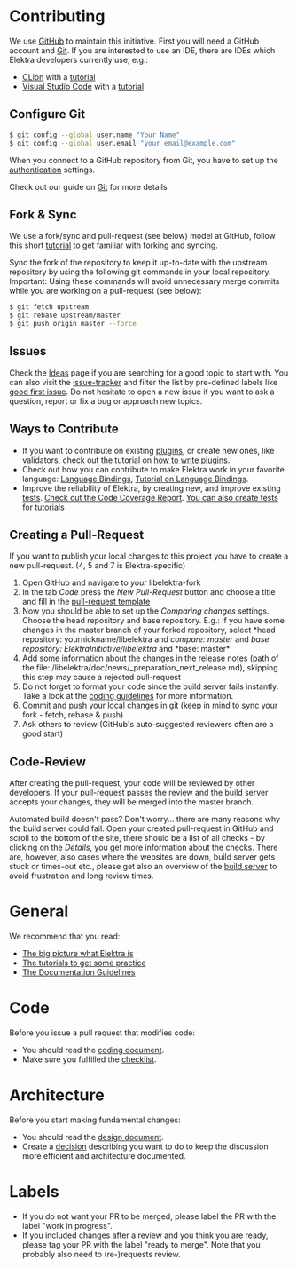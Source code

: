 # Contributing

We use [GitHub](https://github.com/ElektraInitiative/libelektra/) to maintain this initiative.
First you will need a GitHub account and [Git](https://www.git-scm.com/).
If you are interested to use an IDE, there are IDEs which Elektra developers currently use, e.g.:

- [CLion](https://www.jetbrains.com/clion/) with a [tutorial](/doc/tutorials/contributing-clion.md)
- [Visual Studio Code](https://code.visualstudio.com/) with a [tutorial](/doc/tutorials/contributing-windows.md)

## Configure Git

```sh
$ git config --global user.name "Your Name"
$ git config --global user.email "your_email@example.com"
```

When you connect to a GitHub repository from Git, you have to set up the [authentication](https://help.github.com/en/articles/set-up-git#next-steps-authenticating-with-github-from-git) settings.

Check out our guide on [Git](/doc/GIT.md) for more details

## Fork & Sync

We use a fork/sync and pull-request (see below) model at GitHub, follow this short [tutorial](https://help.github.com/articles/fork-a-repo/) to get familiar with forking and syncing.

Sync the fork of the repository to keep it up-to-date with the upstream repository by using the following git commands in your local repository. Important: Using these commands will avoid unnecessary merge commits while you are working on a pull-request (see below):

```sh
$ git fetch upstream
$ git rebase upstream/master
$ git push origin master --force
```

## Issues

Check the [Ideas](/doc/IDEAS.md) page if you are searching for a good topic to start with.
You can also visit the [issue-tracker](https://github.com/ElektraInitiative/libelektra/issues) and filter the list by pre-defined labels like [good first issue](https://github.com/ElektraInitiative/libelektra/labels/good%20first%20issue).
Do not hesitate to open a new issue if you want to ask a question, report or fix a bug or approach new topics.

## Ways to Contribute

- If you want to contribute on existing [plugins](/src/plugins/README.md), or create new ones, like validators, check out the tutorial on [how to write plugins](/doc/tutorials/plugins.md).
- Check out how you can contribute to make Elektra work in your favorite language: [Language Bindings](src/bindings/README.md), [Tutorial on Language Bindings](/doc/tutorials/language-bindings.md).
- Improve the reliability of Elektra, by creating new, and improve existing [tests](/doc/TESTING.md).
  [Check out the Code Coverage Report](https://doc.libelektra.org/coverage/master/debian-bullseye-full/).
  [You can also create tests for tutorials](https://github.com/ElektraInitiative/libelektra/tree/master/tests/shell/shell_recorder/tutorial_wrapper)

## Creating a Pull-Request

If you want to publish your local changes to this project you have to create a new pull-request.
(4, 5 and 7 is Elektra-specific)

1. Open GitHub and navigate to _your_ libelektra-fork
2. In the tab _Code_ press the _New Pull-Request_ button and choose a title and fill in the [pull-request template](/.github/PULL_REQUEST_TEMPLATE.md)
3. Now you should be able to set up the _Comparing changes_ settings.
   Choose the head repository and base repository.
   E.g.: if you have some changes in the master branch of your forked repository, select *head repository: yournickname/libelektra and *compare: master* and *base repository: ElektraInitiative/libelektra* and *base: master\*
4. Add some information about the changes in the release notes (path of the file: /libelektra/doc/news/\_preparation_next_release.md), skipping this step may cause a rejected pull-request
5. Do not forget to format your code since the build server fails instantly. Take a look at the [coding guidelines](/doc/CODING.md) for more information.
6. Commit and push your local changes in git (keep in mind to sync your fork - fetch, rebase & push)
7. Ask others to review (GitHub's auto-suggested reviewers often are a good start)

## Code-Review

After creating the pull-request, your code will be reviewed by other developers.
If your pull-request passes the review and the build server accepts your changes, they will be merged into the master branch.

Automated build doesn't pass?
Don't worry... there are many reasons why the build server could fail.
Open your created pull-request in GitHub and scroll to the bottom of the site, there should be a list of all checks - by clicking on the _Details_, you get more information about the checks.
There are, however, also cases where the websites are down, build server gets stuck or times-out etc., please get also an overview of the [build server](/doc/BUILDSERVER.md) to avoid frustration and long review times.

# General

We recommend that you read:

- [The big picture what Elektra is](/doc/BIGPICTURE.md)
- [The tutorials to get some practice](/doc/tutorials/)
- [The Documentation Guidelines](https://www.libelektra.org/devgettingstarted/documentation)

# Code

Before you issue a pull request that modifies code:

- You should read the [coding document](/doc/CODING.md).
- Make sure you fulfilled the [checklist](/.github/PULL_REQUEST_TEMPLATE.md).

# Architecture

Before you start making fundamental changes:

- You should read the [design document](/doc/DESIGN.md).
- Create a [decision](/doc/decisions/README.md) describing you want to do
  to keep the discussion more efficient and architecture documented.

# Labels

- If you do not want your PR to be merged, please label the PR with the label "work in progress".
- If you included changes after a review and you think you are ready, please tag your PR with the label "ready to merge".
  Note that you probably also need to (re-)requests review.
